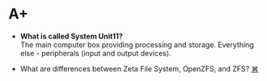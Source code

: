 # A+

- **What is called System Unit11?**  
The main computer box providing processing and storage. Everything else - peripherals (input and output devices).


- What are differences between Zeta File System, OpenZFS, and ZFS?
<a href="#" title="
More info: https://en.wikipedia.org/wiki/ZFS
">⌘</a>
